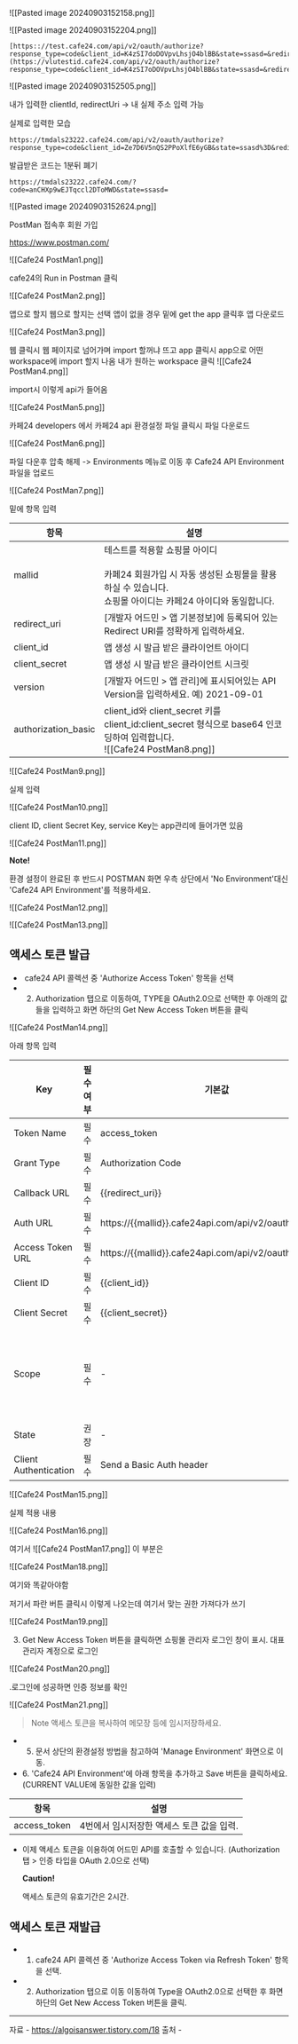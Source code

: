 
![[Pasted image 20240903152158.png]]




![[Pasted image 20240903152204.png]]




```
[https:://test.cafe24.com/api/v2/oauth/authorize?response_type=code&client_id=K4zSI7doDOVpvLhsjO4blBB&state=ssasd=&redirect_uri=vlutestid.cafe24.com/&scope=mall.read_application,mall.write_application](https://vlutestid.cafe24.com/api/v2/oauth/authorize?response_type=code&client_id=K4zSI7oDOVpvLhsjO4blBB&state=ssasd=&redirect_uri=https://vlutestid.cafe24.com/&scope=mall.read_application,mall.write_application)

```


![[Pasted image 20240903152505.png]]

내가 입력한 clientId, redirectUri -> 내 실제 주소 입력 가능

실제로 입력한 모습 
```
https://tmdals23222.cafe24.com/api/v2/oauth/authorize?response_type=code&client_id=Ze7D6V5nQS2PPoXlfE6yGB&state=ssasd%3D&redirect_uri=https://tmdals23222.cafe24.com/&scope=mall.read_application%2Cmall.write_application&shop_no=1&callback_uri=
```

발급받은 코드는 1분뒤 폐기

```
https://tmdals23222.cafe24.com/?code=anCHXp9wEJTqccl2DToMWD&state=ssasd=
```

![[Pasted image 20240903152624.png]]

PostMan 접속후 회원 가입

https://www.postman.com/

![[Cafe24 PostMan1.png]]

cafe24의 Run in Postman 클릭

![[Cafe24 PostMan2.png]]

앱으로 할지 웹으로 할지는 선택 앱이 없을 경우 밑에 get the app 클릭후 앱 다운로드 

![[Cafe24 PostMan3.png]]


웹 클릭시 웹 페이지로 넘어가며 import 할꺼냐 뜨고  app 클릭시 app으로  어떤 workspace에 import 할지 나옴
내가 원하는 workspace 클릭
![[Cafe24 PostMan4.png]]

import시 이렇게 api가 들어옴 

![[Cafe24 PostMan5.png]]

카페24 developers 에서 카페24 api 환경설정 파일 클릭시 파일 다운로드

![[Cafe24 PostMan6.png]]


파일 다운후 압축 해제 -> Environments 메뉴로 이동 후 Cafe24 API Environment 파일을 업로드 


![[Cafe24 PostMan7.png]]

밑에 항목 입력

| 항목                  | 설명                                                                                                                     |
| ------------------- | ---------------------------------------------------------------------------------------------------------------------- |
| mallid              | 테스트를 적용할 쇼핑몰 아이디  <br><br>카페24 회원가입 시 자동 생성된 쇼핑몰을 활용하실 수 있습니다.  <br>쇼핑몰 아이디는 카페24 아이디와 동일합니다.                          |
| redirect_uri        | [개발자 어드민 > 앱 기본정보]에 등록되어 있는 Redirect URI를 정확하게 입력하세요.                                                                  |
| client_id           | 앱 생성 시 발급 받은 클라이언트 아이디                                                                                                 |
| client_secret       | 앱 생성 시 발급 받은 클라이언트 시크릿                                                                                                 |
| version             | [개발자 어드민 > 앱 관리]에 표시되어있는 API Version을 입력하세요. 예) 2021-09-01                                                             |
| authorization_basic | client_id와 client_secret 키를 client_id:client_secret 형식으로 base64 인코딩하여 입력합니다.  <br>![[Cafe24 PostMan8.png]] |


![[Cafe24 PostMan9.png]]

실제 입력

![[Cafe24 PostMan10.png]]



client ID, client Secret Key, service Key는 app관리에 들어가면 있음

![[Cafe24 PostMan11.png]]


**Note!**

환경 설정이 완료된 후 반드시 POSTMAN 화면 우측 상단에서 'No Environment'대신 'Cafe24 API Environment'를 적용하세요.

![[Cafe24 PostMan12.png]]

![[Cafe24 PostMan13.png]]

## 액세스 토큰 발급

-  cafe24 API 콜렉션 중 'Authorize Access Token' 항목을 선택
- 2. Authorization 탭으로 이동하여, TYPE을 OAuth2.0으로 선택한 후 아래의 값들을 입력하고 화면 하단의 Get New Access Token 버튼을 클릭

![[Cafe24 PostMan14.png]]


아래 항목 입력

| Key                   | 필수여부 | 기본값                                                     | 설명                                                                                                                                                                                                                                                 |
| --------------------- | ---- | ------------------------------------------------------- | -------------------------------------------------------------------------------------------------------------------------------------------------------------------------------------------------------------------------------------------------- |
| Token Name            | 필수   | access_token                                            | 발급받을 액세스 토큰의 이름입니다. 원하는 이름을 자유롭게 입력하세요.                                                                                                                                                                                                            |
| Grant Type            | 필수   | Authorization Code                                      | 요청 타입을 의미합니다. 기본값 그대로 사용하세요.                                                                                                                                                                                                                       |
| Callback URL          | 필수   | {{redirect_uri}}                                        | 환경설정에서 입력한 Redirect URI가 적용됩니다. 기본값 그대로 사용하세요.                                                                                                                                                                                                     |
| Auth URL              | 필수   | https://{{mallid}}.cafe24api.com/api/v2/oauth/authorize | 인증 코드 요청을 처리하는 URI입니다. 기본값 그대로 사용하세요.                                                                                                                                                                                                              |
| Access Token URL      | 필수   | https://{{mallid}}.cafe24api.com/api/v2/oauth/token     | 액세스 코드 요청을 처리하는 URI입니다. 기본값 그대로 사용하세요.                                                                                                                                                                                                             |
| Client ID             | 필수   | {{client_id}}                                           | 환경설정에서 입력한 클라이언트 아이디가 적용됩니다. 기본값 그대로 사용하세요.                                                                                                                                                                                                        |
| Client Secret         | 필수   | {{client_secret}}                                       | 환경설정에서 입력한 클라이언트 시크릿이 적용됩니다. 기본값 그대로 사용하세요.                                                                                                                                                                                                        |
| Scope                 | 필수   | -                                                       | 앱에서 사용하는 API를 기준으로 권한 정보를 입력하세요.<br>Scope는 개발자 어드민 > 앱 기본정보 등록 화면에서 입력한 권한관리 항목과 동일해야 합니다.  <br><br>권한이 여러 개인 경우에는 콤마(,)로 연결하여 입력하세요.  <br>예) 앱 읽기 + 쓰기권한, 상품분류 읽기권한을 포함하는 경우  <br>mall.read_application,mall.write_application,mall.read_category |
| State                 | 권장   | -                                                       | 사이트 간 요청 위조(CSRF) 공격을 방지하기 위한 값입니다. Client-side에서 임의의 문자열을 생성하여 입력하세요.                                                                                                                                                                             |
| Client Authentication | 필수   | Send a Basic Auth header                                | 인증 정보를 전달할 위치를 의미합니다. 기본값 그대로 사용하세요.                                                                                                                                                                                                               |


![[Cafe24 PostMan15.png]]

실제 적용 내용 


![[Cafe24 PostMan16.png]]

여기서 
![[Cafe24 PostMan17.png]]
이 부분은 

![[Cafe24 PostMan18.png]]

여기와 똑같아야함 

저기서  파란 버튼 클릭시  이렇게 나오는데 여기서 맞는 권한 가져다가 쓰기

![[Cafe24 PostMan19.png]]


3. Get New Access Token 버튼을 클릭하면 쇼핑몰 관리자 로그인 창이 표시. 대표관리자 계정으로 로그인


![[Cafe24 PostMan20.png]]



.로그인에 성공하면 인증 정보를 확인

![[Cafe24 PostMan21.png]]

> Note
> 액세스 토큰을 복사하여 메모장 등에 임시저장하세요.


- 5. 문서 상단의 환경설정 방법을 참고하여 'Manage Environment' 화면으로 이동.
- 6. 'Cafe24 API Environment'에 아래 항목을 추가하고 Save 버튼을 클릭하세요. (CURRENT VALUE에 동일한 값을 입력)

| 항목           | 설명                       |
| ------------ | ------------------------ |
| access_token | 4번에서 임시저장한 액세스 토큰 값을 입력. |

- 이제 액세스 토큰을 이용하여 어드민 API를 호출할 수 있습니다. (Authorization 탭 > 인증 타입을 OAuth 2.0으로 선택)  
    
    **Caution!**
    
    액세스 토큰의 유효기간은 2시간.



## 액세스 토큰 재발급

- 1. cafe24 API 콜렉션 중 'Authorize Access Token via Refresh Token' 항목을 선택.
- 2. Authorization 탭으로 이동 이동하여 Type을 OAuth2.0으로 선택한 후 화면 하단의 Get New Access Token 버튼을 클릭.








---
자료 - https://algoisanswer.tistory.com/18
출처 - 